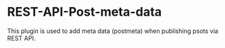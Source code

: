 # REST-API-Post-meta-data
This plugin is used to add meta data (postmeta) when publishing psots via REST API.
